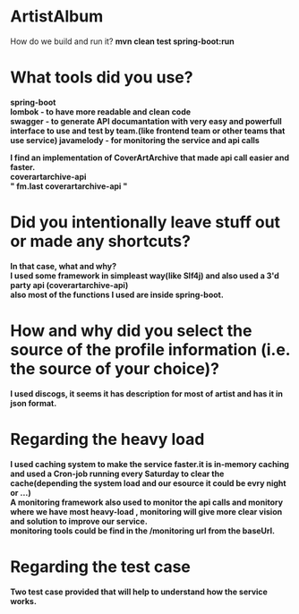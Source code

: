 # ArtistAlbum
How do we build and run it? 
<b>mvn clean test spring-boot:run <b>

# What tools did you use?
spring-boot <br>
lombok - to have more readable and clean code<br>
swagger - to generate API documantation with very easy and powerfull interface to use and test by team.(like frontend team or other teams that use service)
javamelody - for monitoring the service and api calls

I find an implementation of CoverArtArchive that made api call easier and faster.<br>
coverartarchive-api<br>
"
fm.last
coverartarchive-api
"


# Did you intentionally leave stuff out or made any shortcuts?
In that case, what and why? <br>
I used some framework in simpleast way(like Slf4j)  and also used a 3'd party api (coverartarchive-api) <br>
also most of the functions I used are inside spring-boot. 

# How and why did you select the source of the profile information (i.e. the source of your choice)?
I used discogs, it seems it has  description for most of artist and has it in json format.

# Regarding the heavy load 
I used caching system to make the service faster.it is in-memory caching and used a Cron-job running every Saturday to clear the cache(depending the system load and our esource it could be evry night or ...)<br>
A monitoring framework also used to monitor the api calls and monitory where we have most heavy-load , monitoring will give more clear vision and solution to improve our service.<br>
monitoring tools could be find in the /monitoring url from the baseUrl.

# Regarding the test case 
Two test case provided that will help to understand how the service works.
